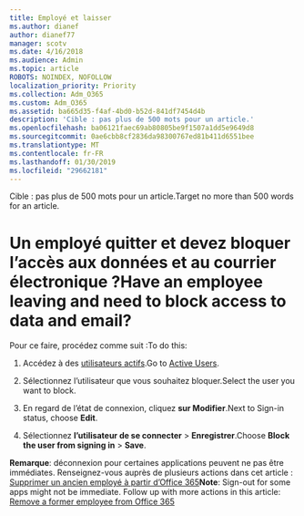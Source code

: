 ```yaml
---
title: Employé et laisser
ms.author: dianef
author: dianef77
manager: scotv
ms.date: 4/16/2018
ms.audience: Admin
ms.topic: article
ROBOTS: NOINDEX, NOFOLLOW
localization_priority: Priority
ms.collection: Adm_O365
ms.custom: Adm_O365
ms.assetid: ba665d35-f4af-4bd0-b52d-841df7454d4b
description: 'Cible : pas plus de 500 mots pour un article.'
ms.openlocfilehash: ba06121faec69ab80805be9f1507a1dd5e9649d8
ms.sourcegitcommit: 0ae6cbb8cf2836da98300767ed81b411d6551bee
ms.translationtype: MT
ms.contentlocale: fr-FR
ms.lasthandoff: 01/30/2019
ms.locfileid: "29662181"
---
```

<span data-ttu-id="07820-103">Cible : pas plus de 500 mots pour un article.</span><span class="sxs-lookup"><span data-stu-id="07820-103">Target no more than 500 words for an article.</span></span>
  
# <a name="have-an-employee-leaving-and-need-to-block-access-to-data-and-email"></a><span data-ttu-id="07820-104">Un employé quitter et devez bloquer l’accès aux données et au courrier électronique ?</span><span class="sxs-lookup"><span data-stu-id="07820-104">Have an employee leaving and need to block access to data and email?</span></span>

<span data-ttu-id="07820-105">Pour ce faire, procédez comme suit :</span><span class="sxs-lookup"><span data-stu-id="07820-105">To do this:</span></span>
  
1. <span data-ttu-id="07820-106">Accédez à des [utilisateurs actifs](https://support.office.com/article/https://portal.office.com/adminportal/home.aspx#/users).</span><span class="sxs-lookup"><span data-stu-id="07820-106">Go to [Active Users](https://support.office.com/article/https://portal.office.com/adminportal/home.aspx#/users).</span></span>
    
2. <span data-ttu-id="07820-107">Sélectionnez l’utilisateur que vous souhaitez bloquer.</span><span class="sxs-lookup"><span data-stu-id="07820-107">Select the user you want to block.</span></span> 
    
3. <span data-ttu-id="07820-108">En regard de l’état de connexion, cliquez **sur Modifier**.</span><span class="sxs-lookup"><span data-stu-id="07820-108">Next to Sign-in status, choose **Edit**.</span></span> 
    
4. <span data-ttu-id="07820-109">Sélectionnez **l’utilisateur de se connecter** \> **Enregistrer**.</span><span class="sxs-lookup"><span data-stu-id="07820-109">Choose **Block the user from signing in** \> **Save**.</span></span> 
    
 <span data-ttu-id="07820-p101">**Remarque**: déconnexion pour certaines applications peuvent ne pas être immédiates. Renseignez-vous auprès de plusieurs actions dans cet article : [Supprimer un ancien employé à partir d’Office 365](https://support.office.com/article/https://support.office.com/article/Remove-a-former-employee-from-Office-365-44d96212-4d90-4027-9aa9-a95eddb367d1.aspx)</span><span class="sxs-lookup"><span data-stu-id="07820-p101">**Note**: Sign-out for some apps might not be immediate. Follow up with more actions in this article: [Remove a former employee from Office 365](https://support.office.com/article/https://support.office.com/article/Remove-a-former-employee-from-Office-365-44d96212-4d90-4027-9aa9-a95eddb367d1.aspx)</span></span>
  


